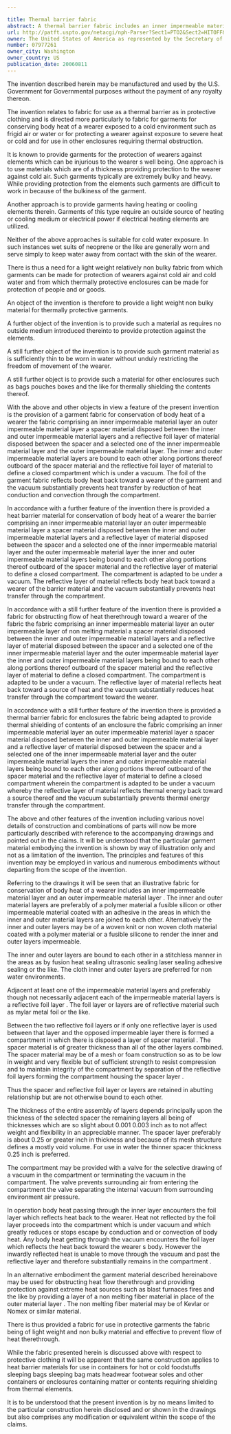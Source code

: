 ```yaml
---

title: Thermal barrier fabric
abstract: A thermal barrier fabric includes an inner impermeable material layer, an outer impermeable material layer, a spacer material disposed between the inner and outer impermeable material layers, and a reflective layer of material disposed between the spacer and a selected one of the inner impermeable material layer and the outer impermeable material layer. The inner and outer impermeable material layers are bound to each other along portions thereof outboard of the spacer material and the reflective layer of material to define a closed compartment. The compartment is under a vacuum, such that the reflective layer of the fabric reflects thermal energy back toward the source thereof and the vacuum substantially prevents thermal energy transfer through the compartment.
url: http://patft.uspto.gov/netacgi/nph-Parser?Sect1=PTO2&Sect2=HITOFF&p=1&u=%2Fnetahtml%2FPTO%2Fsearch-adv.htm&r=1&f=G&l=50&d=PALL&S1=07977261&OS=07977261&RS=07977261
owner: The United States of America as represented by the Secretary of the Army
number: 07977261
owner_city: Washington
owner_country: US
publication_date: 20060811
---
```

The invention described herein may be manufactured and used by the U.S. Government for Governmental purposes without the payment of any royalty thereon.

The invention relates to fabric for use as a thermal barrier as in protective clothing and is directed more particularly to fabric for garments for conserving body heat of a wearer exposed to a cold environment such as frigid air or water or for protecting a wearer against exposure to severe heat or cold and for use in other enclosures requiring thermal obstruction.

It is known to provide garments for the protection of wearers against elements which can be injurious to the wearer s well being. One approach is to use materials which are of a thickness providing protection to the wearer against cold air. Such garments typically are extremely bulky and heavy. While providing protection from the elements such garments are difficult to work in because of the bulkiness of the garment.

Another approach is to provide garments having heating or cooling elements therein. Garments of this type require an outside source of heating or cooling medium or electrical power if electrical heating elements are utilized.

Neither of the above approaches is suitable for cold water exposure. In such instances wet suits of neoprene or the like are generally worn and serve simply to keep water away from contact with the skin of the wearer.

There is thus a need for a light weight relatively non bulky fabric from which garments can be made for protection of wearers against cold air and cold water and from which thermally protective enclosures can be made for protection of people and or goods.

An object of the invention is therefore to provide a light weight non bulky material for thermally protective garments.

A further object of the invention is to provide such a material as requires no outside medium introduced thereinto to provide protection against the elements.

A still further object of the invention is to provide such garment material as is sufficiently thin to be worn in water without unduly restricting the freedom of movement of the wearer.

A still further object is to provide such a material for other enclosures such as bags pouches boxes and the like for thermally shielding the contents thereof.

With the above and other objects in view a feature of the present invention is the provision of a garment fabric for conservation of body heat of a wearer the fabric comprising an inner impermeable material layer an outer impermeable material layer a spacer material disposed between the inner and outer impermeable material layers and a reflective foil layer of material disposed between the spacer and a selected one of the inner impermeable material layer and the outer impermeable material layer. The inner and outer impermeable material layers are bound to each other along portions thereof outboard of the spacer material and the reflective foil layer of material to define a closed compartment which is under a vacuum. The foil of the garment fabric reflects body heat back toward a wearer of the garment and the vacuum substantially prevents heat transfer by reduction of heat conduction and convection through the compartment.

In accordance with a further feature of the invention there is provided a heat barrier material for conservation of body heat of a wearer the barrier comprising an inner impermeable material layer an outer impermeable material layer a spacer material disposed between the inner and outer impermeable material layers and a reflective layer of material disposed between the spacer and a selected one of the inner impermeable material layer and the outer impermeable material layer the inner and outer impermeable material layers being bound to each other along portions thereof outboard of the spacer material and the reflective layer of material to define a closed compartment. The compartment is adapted to be under a vacuum. The reflective layer of material reflects body heat back toward a wearer of the barrier material and the vacuum substantially prevents heat transfer through the compartment.

In accordance with a still further feature of the invention there is provided a fabric for obstructing flow of heat therethrough toward a wearer of the fabric the fabric comprising an inner impermeable material layer an outer impermeable layer of non melting material a spacer material disposed between the inner and outer impermeable material layers and a reflective layer of material disposed between the spacer and a selected one of the inner impermeable material layer and the outer impermeable material layer the inner and outer impermeable material layers being bound to each other along portions thereof outboard of the spacer material and the reflective layer of material to define a closed compartment. The compartment is adapted to be under a vacuum. The reflective layer of material reflects heat back toward a source of heat and the vacuum substantially reduces heat transfer through the compartment toward the wearer.

In accordance with a still further feature of the invention there is provided a thermal barrier fabric for enclosures the fabric being adapted to provide thermal shielding of contents of an enclosure the fabric comprising an inner impermeable material layer an outer impermeable material layer a spacer material disposed between the inner and outer impermeable material layer and a reflective layer of material disposed between the spacer and a selected one of the inner impermeable material layer and the outer impermeable material layers the inner and outer impermeable material layers being bound to each other along portions thereof outboard of the spacer material and the reflective layer of material to define a closed compartment wherein the compartment is adapted to be under a vacuum whereby the reflective layer of material reflects thermal energy back toward a source thereof and the vacuum substantially prevents thermal energy transfer through the compartment.

The above and other features of the invention including various novel details of construction and combinations of parts will now be more particularly described with reference to the accompanying drawings and pointed out in the claims. It will be understood that the particular garment material embodying the invention is shown by way of illustration only and not as a limitation of the invention. The principles and features of this invention may be employed in various and numerous embodiments without departing from the scope of the invention.

Referring to the drawings it will be seen that an illustrative fabric for conservation of body heat of a wearer includes an inner impermeable material layer and an outer impermeable material layer . The inner and outer material layers are preferably of a polymer material a fusible silicon or other impermeable material coated with an adhesive in the areas in which the inner and outer material layers are joined to each other. Alternatively the inner and outer layers may be of a woven knit or non woven cloth material coated with a polymer material or a fusible silicone to render the inner and outer layers impermeable.

The inner and outer layers are bound to each other in a stitchless manner in the areas as by fusion heat sealing ultrasonic sealing laser sealing adhesive sealing or the like. The cloth inner and outer layers are preferred for non water environments.

Adjacent at least one of the impermeable material layers and preferably though not necessarily adjacent each of the impermeable material layers is a reflective foil layer . The foil layer or layers are of reflective material such as mylar metal foil or the like.

Between the two reflective foil layers or if only one reflective layer is used between that layer and the opposed impermeable layer there is formed a compartment in which there is disposed a layer of spacer material . The spacer material is of greater thickness than all of the other layers combined. The spacer material may be of a mesh or foam construction so as to be low in weight and very flexible but of sufficient strength to resist compression and to maintain integrity of the compartment by separation of the reflective foil layers forming the compartment housing the spacer layer .

Thus the spacer and reflective foil layer or layers are retained in abutting relationship but are not otherwise bound to each other.

The thickness of the entire assembly of layers depends principally upon the thickness of the selected spacer the remaining layers all being of thicknesses which are so slight about 0.001 0.003 inch as to not affect weight and flexibility in an appreciable manner. The spacer layer preferably is about 0.25 or greater inch in thickness and because of its mesh structure defines a mostly void volume. For use in water the thinner spacer thickness 0.25 inch is preferred.

The compartment may be provided with a valve for the selective drawing of a vacuum in the compartment or terminating the vacuum in the compartment. The valve prevents surrounding air from entering the compartment the valve separating the internal vacuum from surrounding environment air pressure.

In operation body heat passing through the inner layer encounters the foil layer which reflects heat back to the wearer. Heat not reflected by the foil layer proceeds into the compartment which is under vacuum and which greatly reduces or stops escape by conduction and or convection of body heat. Any body heat getting through the vacuum encounters the foil layer which reflects the heat back toward the wearer s body. However the inwardly reflected heat is unable to move through the vacuum and past the reflective layer and therefore substantially remains in the compartment .

In an alternative embodiment the garment material described hereinabove may be used for obstructing heat flow therethrough and providing protection against extreme heat sources such as blast furnaces fires and the like by providing a layer of a non melting fiber material in place of the outer material layer . The non melting fiber material may be of Kevlar or Nomex or similar material.

There is thus provided a fabric for use in protective garments the fabric being of light weight and non bulky material and effective to prevent flow of heat therethrough.

While the fabric presented herein is discussed above with respect to protective clothing it will be apparent that the same construction applies to heat barrier materials for use in containers for hot or cold foodstuffs sleeping bags sleeping bag mats headwear footwear soles and other containers or enclosures containing matter or contents requiring shielding from thermal elements.

It is to be understood that the present invention is by no means limited to the particular construction herein disclosed and or shown in the drawings but also comprises any modification or equivalent within the scope of the claims.

